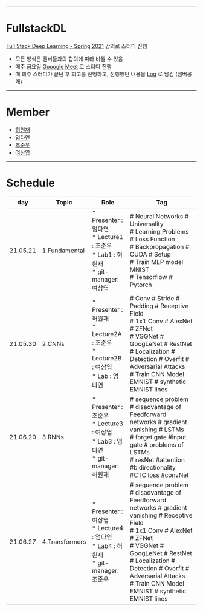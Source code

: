 ___
# FullstackDL
[Full Stack Deep Learning - Spring 2021](https://fullstackdeeplearning.com/spring2021/) 강의로 스터디 진행
- 모든 방식은 멤버들과의 합의에 따라 바뀔 수 있음
- 매주 금요일 [Gooogle Meet](https://meet.google.com/fyc-fkqu-jzw) 로 스터디 진행 
- 매 회주 스터디가 끝난 후 회고를 진행하고, 진행했던 내용을 [Log](https://docs.google.com/spreadsheets/d/1kBVQBXKipvha-6S6SwpSN0dJe0bxl-hXQR3rPDjLQBU/edit?usp=sharing) 로 남김 (멤버공개)

___
# Member
- [허원재](https://github.com/rukka0808)
- [엄다연](https://github.com/dayeoni-1376)
- [조준우](https://github.com/fifane)
- [여상엽](https://github.com/Sang-Yeop-Yeo)

___
# Schedule

|day|Topic|Role|Tag|
|---|---|---|---|
|21.05.21|1.Fundamental|* Presenter : 엄다연 <br>* Lecture1 : 조준우 <br>* Lab1 : 허원재 <br>* git-manager: 여상엽 |# Neural Networks # Universality <br> # Learning Problems # Loss Function <br> # Backpropagation # CUDA # Setup <br> # Train MLP model MNIST <br> # Tensorflow # Pytorch | 
|21.05.30|2.CNNs|* Presenter : 허원재 <br>* Lecture2A : 조준우 <br>* Lecture2B : 여상엽 <br>* Lab : 엄다연 | # Conv # Stride # Padding # Receptive Field <br> # 1x1 Conv # AlexNet # ZFNet <br> # VGGNet # GoogLeNet # RestNet <br> # Localization  # Detection # Overfit # Adversarial Attacks <br> # Train CNN Model EMNIST # synthetic EMNIST lines |
|21.06.20|3.RNNs|* Presenter : 조준우 <br>* Lecture3 : 여상엽 <br>* Lab3 : 엄다연 <br>* git-manager: 허원재| # sequence problem # disadvantage of Feedforward networks # gradient vanishing # LSTMs <br> # forget gate #input gate  # problems of LSTMs <br> # resNet #attention #bidirectionality <br> #CTC loss #convNet 
|21.06.27|4.Transformers|* Presenter : 여상엽 <br>* Lecture4 : 엄다연 <br>* Lab4 : 허원재 <br>* git-manager: 조준우 | # sequence problem # disadvantage of Feedforward networks # gradient vanishing # Receptive Field <br> # 1x1 Conv # AlexNet # ZFNet <br> # VGGNet # GoogLeNet # RestNet <br> # Localization  # Detection # Overfit # Adversarial Attacks <br> # Train CNN Model EMNIST # synthetic EMNIST lines |
